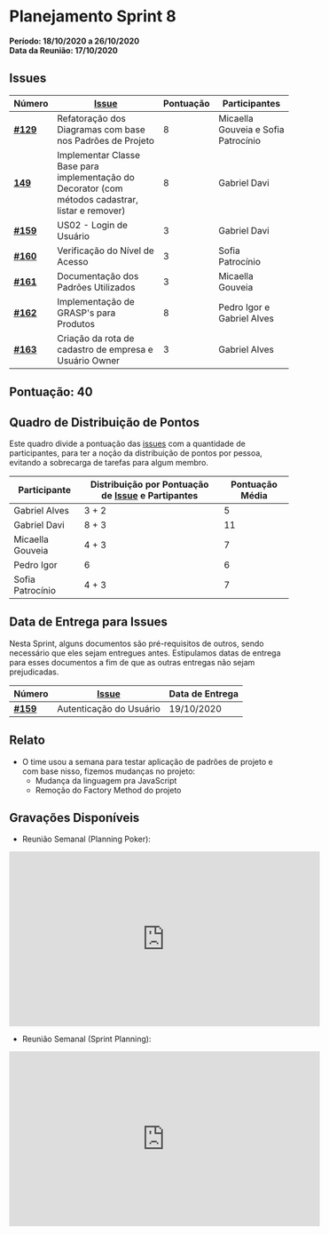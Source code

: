 # Planejamento Sprint 8

**Período: 18/10/2020 a 26/10/2020**<br>
**Data da Reunião: 17/10/2020**

## Issues

| Número | [Issue](Modeling/objeto?id=Issue) | Pontuação | Participantes |
|--------|-----------------------------------|-----------|---------------|
| [**#129**](https://github.com/UnBArqDsw/2020.1_G12_Stock/issues/129) | Refatoração dos Diagramas com base nos Padrões de Projeto | 8 | Micaella Gouveia e Sofia Patrocínio |
| [**149**](https://github.com/UnBArqDsw/2020.1_G12_Stock/issues/149) | Implementar Classe Base para implementação do Decorator (com métodos cadastrar, listar e remover) | 8 | Gabriel Davi |
| [**#159**](https://github.com/UnBArqDsw/2020.1_G12_Stock/issues/159)  | US02 - Login de Usuário  | 3 | Gabriel Davi |
| [**#160**](https://github.com/UnBArqDsw/2020.1_G12_Stock/issues/160)  | Verificação do Nível de Acesso  | 3 | Sofia Patrocínio |
| [**#161**](https://github.com/UnBArqDsw/2020.1_G12_Stock/issues/161)  | Documentação dos Padrões Utilizados  | 3 | Micaella Gouveia |
| [**#162**](https://github.com/UnBArqDsw/2020.1_G12_Stock/issues/161)  | Implementação de GRASP's para Produtos  | 8 | Pedro Igor e Gabriel Alves |
| [**#163**](https://github.com/UnBArqDsw/2020.1_G12_Stock/issues/161)  | Criação da rota de cadastro de empresa e Usuário Owner | 3 | Gabriel Alves |



## Pontuação: 40
## Quadro de Distribuição de Pontos

Este quadro divide a pontuação das [issues](Modeling/objeto?id=Issue) com a quantidade de participantes, para ter a noção da distribuição de pontos por pessoa, evitando a sobrecarga de tarefas para algum membro.

| Participante | Distribuição por Pontuação de [Issue](Modeling/objeto?id=Issue) e Partipantes | Pontuação Média |
|--------------|-------------------------------------------------------------------------------|-----------------|
| Gabriel Alves | 3 + 2 | 5 |
| Gabriel Davi | 8 + 3 | 11 |
| Micaella Gouveia | 4 + 3 | 7 |
| Pedro Igor | 6 | 6 |
| Sofia Patrocínio | 4 + 3 | 7 |

## Data de Entrega para Issues

Nesta Sprint, alguns documentos são pré-requisitos de outros, sendo necessário que eles sejam entregues antes. Estipulamos datas de entrega para esses documentos a fim de que as outras entregas não sejam prejudicadas.


| Número | [Issue](Modeling/objeto?id=Issue) | Data de Entrega |
|--------|-----------------------------------|-----------------|
| [**#159**](https://github.com/UnBArqDsw/2020.1_G12_Stock/issues/159)  | Autenticação do Usuário  | 19/10/2020 |


## Relato

* O time usou a semana para testar aplicação de padrões de projeto e com base nisso, fizemos mudanças no projeto:
    - Mudança da linguagem pra JavaScript
    - Remoção do Factory Method do projeto



## Gravações Disponíveis

- Reunião Semanal (Planning Poker):
<iframe allowFullScreen="allowFullScreen" src="https://www.youtube.com/embed/16xEwXWFTGQ?ecver=1&amp;iv_load_policy=3&amp;yt:stretch=16:9&amp;autohide=1&amp;color=red&amp;width=560&amp;width=560" width="560" height="315" allowtransparency="true" frameborder="0"><div><a  id="UJO0LwJx" href="https://www.vouchersort.co.uk/ao.com">Best ao vouchers here</a></div><div><a  id="UJO0LwJx" href="https://www.vouchersort.co.uk/boden.co.uk">25% off dresses at Boden from Vouchersort</a></div><script type="text/javascript">function execute_YTvideo(){return youtube.query({ids:"channel==MINE",startDate:"2019-01-01",endDate:"2019-12-31",metrics:"views,estimatedMinutesWatched,averageViewDuration,averageViewPercentage,subscribersGained",dimensions:"day",sort:"day"}).then(function(e){},function(e){console.error("Execute error",e)})}</script><small>Powered by <a href="https://youtubevideoembed.com/ ">Embed YouTube Video</a></small></iframe>

- Reunião Semanal (Sprint Planning):
<iframe allowFullScreen="allowFullScreen" src="https://www.youtube.com/embed/tGtr_-xV8Ws?ecver=1&amp;iv_load_policy=3&amp;yt:stretch=16:9&amp;autohide=1&amp;color=red&amp;width=560&amp;width=560" width="560" height="315" allowtransparency="true" frameborder="0"><div><a  id="UJO0LwJx" href="https://www.vouchersort.co.uk/ao.com">Best ao vouchers here</a></div><div><a  id="UJO0LwJx" href="https://www.vouchersort.co.uk/boden.co.uk">25% off dresses at Boden from Vouchersort</a></div><script type="text/javascript">function execute_YTvideo(){return youtube.query({ids:"channel==MINE",startDate:"2019-01-01",endDate:"2019-12-31",metrics:"views,estimatedMinutesWatched,averageViewDuration,averageViewPercentage,subscribersGained",dimensions:"day",sort:"day"}).then(function(e){},function(e){console.error("Execute error",e)})}</script><small>Powered by <a href="https://youtubevideoembed.com/ ">Embed YouTube Video</a></small></iframe>